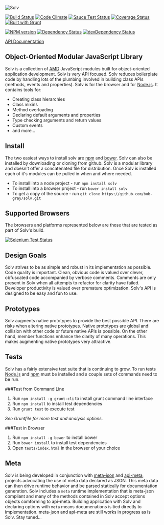 ![Solv](https://raw.github.com/bob-gray/solv/v0.12.1/logo/solv-500x200.png)

[![Build Status](https://travis-ci.org/bob-gray/solv.svg?branch=master)](https://travis-ci.org/bob-gray/solv)
[![Code Climate](https://codeclimate.com/github/bob-gray/solv.png)](https://codeclimate.com/github/bob-gray/solv)
[![Sauce Test Status](https://saucelabs.com/buildstatus/solv)](https://saucelabs.com/u/solv)
[![Coverage Status](https://img.shields.io/coveralls/bob-gray/solv.svg)](https://coveralls.io/r/bob-gray/solv)
[![Built with Grunt](https://cdn.gruntjs.com/builtwith.png)](http://gruntjs.com/)

[![NPM version](https://badge.fury.io/js/solv.svg)](http://badge.fury.io/js/solv)
[![Dependency Status](https://david-dm.org/bob-gray/solv.svg)](https://david-dm.org/bob-gray/solv)
[![devDependency Status](https://david-dm.org/bob-gray/solv/dev-status.svg)](https://david-dm.org/bob-gray/solv#info=devDependencies)

[API Documentation](http://bob-gray.github.io/solv/)

Object-Oriented Modular JavaScript Library
------------------------------------------

Solv is a collection of [AMD](http://en.wikipedia.org/wiki/Asynchronous_module_definition)
JavaScript modules built for object-oriented application development. Solv is
very API focused. Solv reduces boilerplate code by handling lots of the plumbing
involved in building class APIs (methods, events and properties). Solv is for
the browser and for [Node.js](http://nodejs.org/). It contains tools for:

  - Creating class hierarchies
  - Class mixins
  - Method overloading
  - Declaring default arguments and properties
  - Type checking arguments and return values
  - Custom events
  - and more... 


Install
-------

The two easiest ways to install solv are [npm](https://npmjs.org) and
[bower](http://bower.io). Solv can also be installed by downloading or cloning
from github. Solv is a modular library and doesn't offer a concatenated file
for distribution. Once Solv is installed each of it's modules can be
pulled in when and where needed.

  - To install into a node project - run `npm install solv`
  - To install into a browser project - run `bower install solv`
  - To get a copy of the source - run `git clone https://github.com/bob-gray/solv.git`


Supported Browsers
------------------

The browsers and platforms represented below are those that are tested as part
of Solv's build.

[![Selenium Test Status](https://saucelabs.com/browser-matrix/solv.svg)](https://saucelabs.com/u/solv)


Design Goals
------------

Solv strives to be as simple and robust in its implementation as possible.
Code quality is important. Clean, obvious code is valued over clever,
obfuscated code accompanied by verbose comments. Comments are only present in
Solv when all attempts to refactor for clarity have failed. Developer
productivity is valued over premature optimization. Solv's API is designed
to be easy and fun to use.


Prototypes
----------

Solv augments native prototypes to provide the best possible API. There are
risks when altering native prototypes. Native prototypes are global and
collision with other code or future native APIs is possible. On the other hand,
member functions enhance the clarity of many operations. This makes augmenting
native prototypes very attractive.


Tests
-----

Solv has a fairly extensive test suite that is continuing to grow. To run tests
[Node.js](http://nodejs.org) and [npm](https://npmjs.org) must be installed and
a couple sets of commands need to be run.

###Test from Command Line
  
1. Run `npm install -g grunt-cli` to install grunt command line interface
2. Run `npm install` to install test dependencies
3. Run `grunt test` to execute test

*See Gruntfile for more test and analysis options.*

###Test in Browser

1. Run `npm install -g bower` to install bower 
2. Run `bower install` to install test dependencies
3. Open `tests/index.html` in the browser of your choice


Meta
----

Solv is being developed in conjunction with
[meta-json](https://github.com/bob-gray/meta-json) and
[api-meta](https://github.com/bob-gray/api-meta), projects advocating the use
of meta data declared as JSON. This meta data can then drive runtime behavior and be
parsed statically for documentation generation. Solv includes a `meta` runtime
implementation that is meta-json compliant and many of the methods contained
in Solv accept options objects comforming to api-meta. Building application with Solv and
declaring options with `meta` means documenations is tied directly to
implementation. meta-json and api-meta are still works in progress as is Solv.
Stay tuned...
